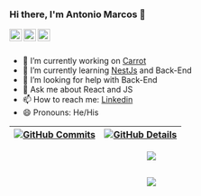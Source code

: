 ### Hi there, I'm Antonio Marcos 👋

<a href="https://www.linkedin.com/in/antonio-castelo-57662b231/">
  <img align="left" alt="Antonio Marcos" width="22px" src="https://cdn.jsdelivr.net/npm/simple-icons@v3/icons/linkedin.svg" />
</a>
<a href="https://github.com/AMarcosCastelo">
  <img align="left" alt="Antonio Marcos" width="22px" src="https://cdn.jsdelivr.net/npm/simple-icons@v3/icons/github.svg" />
</a>
<a href="https://www.instagram.com/amarcos_castelo/">
  <img align="left" alt="Antonio Marcos" width="22px" src="https://cdn.jsdelivr.net/npm/simple-icons@v3/icons/instagram.svg" />
</a>

<br/>
<br/>

- 🔭 I’m currently working on [Carrot]([https://solidos.com/](https://www.carrot.eco/))
- 🌱 I’m currently learning [NestJs](https://nestjs.com/) and Back-End
- 🤔 I’m looking for help with Back-End
- 💬 Ask me about React and JS
- 📫 How to reach me: [Linkedin](https://www.linkedin.com/in/antonio-castelo-57662b231/)
- 😄 Pronouns: He/His

  
 | [![GitHub Commits](http://github-profile-summary-cards.vercel.app/api/cards/productive-time?username=AMarcosCastelo&theme=dracula&utcOffset=-3)](https://github.com/vn7n24fzkq/github-profile-summary-cards) | [![GitHub Details](http://github-profile-summary-cards.vercel.app/api/cards/profile-details?username=AMarcosCastelo&theme=dracula)](https://github.com/vn7n24fzkq/github-profile-summary-cards) |  
 | ----------- | ----------- |


 
  <div align="center" >
<a href="https://skillicons.dev"   >
  <img src="https://skillicons.dev/icons?i=git,githubactions,vscode,javascript,typescript,css,html,react,next,tailwind,sass,nodejs,express,nest,vue,docker,figma,github,jest,materialui,linux,postman,styledcomponents,vercel,vite,bootstrap,mongodb,postgres,discord,linkedin,Instagram,apollo,babel,gatsby,graphql,md,sentry,vim" />
</a>
  <br />

  </div>

 
##
   <div align="center" >
     <img src="https://github-profile-trophy.vercel.app/?username=isaac545454&row=1&column=6&theme=dracula&margin-w=15&margin-h=15"/>
  </div>
